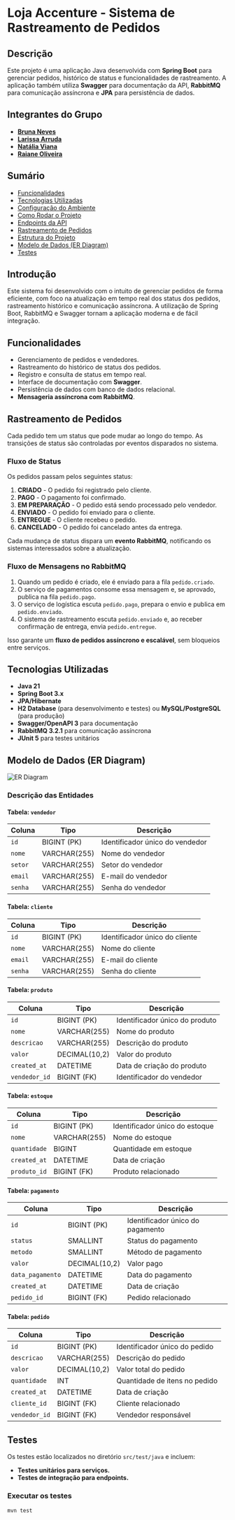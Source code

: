 # Loja Accenture - Sistema de Rastreamento de Pedidos

## Descrição
Este projeto é uma aplicação Java desenvolvida com **Spring Boot** para gerenciar pedidos, histórico de status e funcionalidades de rastreamento. A aplicação também utiliza **Swagger** para documentação da API, **RabbitMQ** para comunicação assíncrona e **JPA** para persistência de dados.

## Integrantes do Grupo
- **[Bruna Neves](https://github.com/ibrunaneves)**
- **[Larissa Arruda](https://github.com/LarissaArruda08)**
- **[Natália Viana](https://github.com/nataliatviana)**
- **[Raiane Oliveira](https://github.com/raiane-oliveira)**

## Sumário
- [Funcionalidades](#funcionalidades)
- [Tecnologias Utilizadas](#tecnologias-utilizadas)
- [Configuração do Ambiente](#configuração-do-ambiente)
- [Como Rodar o Projeto](#como-rodar-o-projeto)
- [Endpoints da API](#endpoints-da-api)
- [Rastreamento de Pedidos](#rastreamento-de-pedidos)
- [Estrutura do Projeto](#estrutura-do-projeto)
- [Modelo de Dados (ER Diagram)](#modelo-de-dados-er-diagram)
- [Testes](#testes)
  
## Introdução
Este sistema foi desenvolvido com o intuito de gerenciar pedidos de forma eficiente, com foco na atualização em tempo real dos status dos pedidos, rastreamento histórico e comunicação assíncrona. A utilização de Spring Boot, RabbitMQ e Swagger tornam a aplicação moderna e de fácil integração.

## Funcionalidades
- Gerenciamento de pedidos e vendedores.
- Rastreamento do histórico de status dos pedidos.
- Registro e consulta de status em tempo real.
- Interface de documentação com **Swagger**.
- Persistência de dados com banco de dados relacional.
- **Mensageria assíncrona com RabbitMQ**.

## Rastreamento de Pedidos
Cada pedido tem um status que pode mudar ao longo do tempo. As transições de status são controladas por eventos disparados no sistema.

### **Fluxo de Status**
Os pedidos passam pelos seguintes status:
1. **CRIADO** - O pedido foi registrado pelo cliente.
2. **PAGO** - O pagamento foi confirmado.
3. **EM PREPARAÇÃO** - O pedido está sendo processado pelo vendedor.
4. **ENVIADO** - O pedido foi enviado para o cliente.
5. **ENTREGUE** - O cliente recebeu o pedido.
6. **CANCELADO** - O pedido foi cancelado antes da entrega.

Cada mudança de status dispara um **evento RabbitMQ**, notificando os sistemas interessados sobre a atualização.

### **Fluxo de Mensagens no RabbitMQ**
1. Quando um pedido é criado, ele é enviado para a fila `pedido.criado`.
2. O serviço de pagamentos consome essa mensagem e, se aprovado, publica na fila `pedido.pago`.
3. O serviço de logística escuta `pedido.pago`, prepara o envio e publica em `pedido.enviado`.
4. O sistema de rastreamento escuta `pedido.enviado` e, ao receber confirmação de entrega, envia `pedido.entregue`.

Isso garante um **fluxo de pedidos assíncrono e escalável**, sem bloqueios entre serviços.

## Tecnologias Utilizadas
- **Java 21**
- **Spring Boot 3.x**
- **JPA/Hibernate**
- **H2 Database** (para desenvolvimento e testes) ou **MySQL/PostgreSQL** (para produção)
- **Swagger/OpenAPI 3** para documentação
- **RabbitMQ 3.2.1** para comunicação assíncrona
- **JUnit 5** para testes unitários

## Modelo de Dados (ER Diagram)
![ER Diagram](https://github.com/nataliatviana/readmetest/blob/main/diagrama%20loja%20atualizado.png?raw=true)

### **Descrição das Entidades**
#### **Tabela: `vendedor`**
| Coluna | Tipo | Descrição |
|--------|------|-----------|
| `id` | BIGINT (PK) | Identificador único do vendedor |
| `nome` | VARCHAR(255) | Nome do vendedor |
| `setor` | VARCHAR(255) | Setor do vendedor |
| `email` | VARCHAR(255) | E-mail do vendedor |
| `senha` | VARCHAR(255) | Senha do vendedor |

#### **Tabela: `cliente`**
| Coluna | Tipo | Descrição |
|--------|------|-----------|
| `id` | BIGINT (PK) | Identificador único do cliente |
| `nome` | VARCHAR(255) | Nome do cliente |
| `email` | VARCHAR(255) | E-mail do cliente |
| `senha` | VARCHAR(255) | Senha do cliente |

#### **Tabela: `produto`**
| Coluna | Tipo | Descrição |
|--------|------|-----------|
| `id` | BIGINT (PK) | Identificador único do produto |
| `nome` | VARCHAR(255) | Nome do produto |
| `descricao` | VARCHAR(255) | Descrição do produto |
| `valor` | DECIMAL(10,2) | Valor do produto |
| `created_at` | DATETIME | Data de criação do produto |
| `vendedor_id` | BIGINT (FK) | Identificador do vendedor |

#### **Tabela: `estoque`**
| Coluna | Tipo | Descrição |
|--------|------|-----------|
| `id` | BIGINT (PK) | Identificador único do estoque |
| `nome` | VARCHAR(255) | Nome do estoque |
| `quantidade` | BIGINT | Quantidade em estoque |
| `created_at` | DATETIME | Data de criação |
| `produto_id` | BIGINT (FK) | Produto relacionado |

#### **Tabela: `pagamento`**
| Coluna | Tipo | Descrição |
|--------|------|-----------|
| `id` | BIGINT (PK) | Identificador único do pagamento |
| `status` | SMALLINT | Status do pagamento |
| `metodo` | SMALLINT | Método de pagamento |
| `valor` | DECIMAL(10,2) | Valor pago |
| `data_pagamento` | DATETIME | Data do pagamento |
| `created_at` | DATETIME | Data de criação |
| `pedido_id` | BIGINT (FK) | Pedido relacionado |

#### **Tabela: `pedido`**
| Coluna | Tipo | Descrição |
|--------|------|-----------|
| `id` | BIGINT (PK) | Identificador único do pedido |
| `descricao` | VARCHAR(255) | Descrição do pedido |
| `valor` | DECIMAL(10,2) | Valor total do pedido |
| `quantidade` | INT | Quantidade de itens no pedido |
| `created_at` | DATETIME | Data de criação |
| `cliente_id` | BIGINT (FK) | Cliente relacionado |
| `vendedor_id` | BIGINT (FK) | Vendedor responsável |

## Testes
Os testes estão localizados no diretório `src/test/java` e incluem:
- **Testes unitários para serviços.**
- **Testes de integração para endpoints.**

### Executar os testes
```sh
mvn test
```
